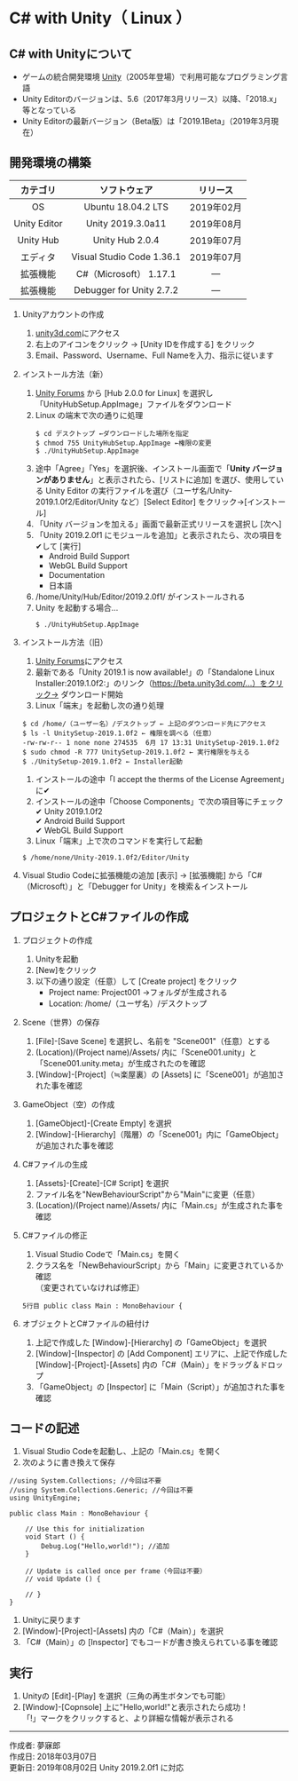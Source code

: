 # C# with Unity（ Linux ）

## C# with Unityについて

* ゲームの統合開発環境 [Unity](https://unity3d.com/jp/)（2005年登場）で利用可能なプログラミング言語
* Unity Editorのバージョンは、5.6（2017年3月リリース）以降、「2018.x」等となっている
* Unity Editorの最新バージョン（Beta版）は「2019.1Beta」（2019年3月現在）


## 開発環境の構築

|カテゴリ|ソフトウェア|リリース|
|:--:|:--:|:--:|
|OS|Ubuntu 18.04.2 LTS|2019年02月|
|Unity Editor| Unity 2019.3.0a11|2019年08月|
|Unity Hub|Unity Hub 2.0.4|2019年07月|
|エディタ|Visual Studio Code 1.36.1|2019年07月|
|拡張機能|C#（Microsoft） 1.17.1|―|
|拡張機能|Debugger for Unity 2.7.2|―|

1. Unityアカウントの作成
    1. [unity3d.com](https://unity3d.com/jp)にアクセス
    1. 右上のアイコンをクリック → [Unity IDを作成する] をクリック
    1. Email、Password、Username、Full Nameを入力、指示に従います

1. インストール方法（新）
    1. [Unity Forums](https://forum.unity.com/threads/unity-hub-v2-0-0-release.677485/) から [Hub 2.0.0 for Linux] を選択し「UnityHubSetup.AppImage」ファイルをダウンロード
    1. Linux の端末で次の通りに処理  
        ```
        $ cd デスクトップ ←ダウンロードした場所を指定
        $ chmod 755 UnityHubSetup.AppImage ←権限の変更
        $ ./UnityHubSetup.AppImage
        ```
    1. 途中「Agree」「Yes」を選択後、インストール画面で「**Unity バージョンがありません**」と表示されたら、[リストに追加] を選び、使用している Unity Editor の実行ファイルを選び（ユーザ名/Unity-2019.1.0f2/Editor/Unity など）[Select Editor] をクリック→[インストール]
    1. 「Unity バージョンを加える」画面で最新正式リリースを選択し [次へ]
    1. 「Unity 2019.2.0f1 にモジュールを追加」と表示されたら、次の項目を✔して [実行]  
        * Android Build Support
        * WebGL Build Support
        * Documentation
        * 日本語
    1. /home/Unity/Hub/Editor/2019.2.0f1/ がインストールされる  
    1. Unity を起動する場合…
        ```
        $ ./UnityHubSetup.AppImage
        ```

1. インストール方法（旧）
    1. [Unity Forums](https://forum.unity.com/threads/unity-on-linux-release-notes-and-known-issues.350256/page-2)にアクセス
    1. 最新である「Unity 2019.1 is now available!」の「Standalone Linux Installer:2019.1.0f2:」のリンク（https://beta.unity3d.com/...）をクリック→ ダウンロード開始
    1. Linux「端末」を起動し次の通り処理  
    ```
    $ cd /home/（ユーザー名）/デスクトップ ← 上記のダウンロード先にアクセス
    $ ls -l UnitySetup-2019.1.0f2 ← 権限を調べる（任意）
    -rw-rw-r-- 1 none none 274535  6月 17 13:31 UnitySetup-2019.1.0f2
    $ sudo chmod -R 777 UnitySetup-2019.1.0f2 ← 実行権限を与える
    $ ./UnitySetup-2019.1.0f2 ← Installer起動
    ```
    1. インストールの途中「I accept the therms of the License Agreement」に✔
    1. インストールの途中「Choose Components」で次の項目等にチェック  
        ✔ Unity 2019.1.0f2  
        ✔ Android Build Support  
        ✔ WebGL Build Support  
    1. Linux「端末」上で次のコマンドを実行して起動  
    ```
    $ /home/none/Unity-2019.1.0f2/Editor/Unity
    ```

1. Visual Studio Codeに拡張機能の追加
    [表示] → [拡張機能] から「C#（Microsoft）」と「Debugger for Unity」を検索＆インストール


## プロジェクトとC#ファイルの作成

1. プロジェクトの作成
    1. Unityを起動
    1. [New]をクリック
    1. 以下の通り設定（任意）して [Create project] をクリック
        * Project name: Project001 →フォルダが生成される
        * Location: /home/（ユーザ名）/デスクトップ

1. Scene（世界）の保存  
    1. [File]-[Save Scene] を選択し、名前を "Scene001"（任意）とする
    1. (Location)/(Project name)/Assets/ 内に「Scene001.unity」と「Scene001.unity.meta」が生成されたのを確認
    1. [Window]-[Project]（≒楽屋裏）の [Assets] に「Scene001」が追加された事を確認

1. GameObject（空）の作成  
    1. [GameObject]-[Create Empty] を選択
    1. [Window]-[Hierarchy]（階層）の「Scene001」内に「GameObject」が追加された事を確認

1. C#ファイルの生成
    1. [Assets]-[Create]-[C# Script] を選択
    1. ファイル名を"NewBehaviourScript"から"Main"に変更（任意）
    1. (Location)/(Project name)/Assets/ 内に「Main.cs」が生成された事を確認

1. C#ファイルの修正
    1. Visual Studio Codeで「Main.cs」を開く
    1. クラス名を「NewBehaviourScript」から「Main」に変更されているか確認  
    （変更されていなければ修正）
    ```
    5行目 public class Main : MonoBehaviour {
    ```

1. オブジェクトとC#ファイルの紐付け
    1. 上記で作成した [Window]-[Hierarchy] の「GameObject」を選択
    1. [Window]-[Inspector] の [Add Component] エリアに、上記で作成した [Window]-[Project]-[Assets] 内の「C#（Main）」をドラッグ＆ドロップ
    1. 「GameObject」の [Inspector] に「Main（Script）」が追加された事を確認


## コードの記述

1. Visual Studio Codeを起動し、上記の「Main.cs」を開く
1. 次のように書き換えて保存
```
//using System.Collections; //今回は不要
//using System.Collections.Generic; //今回は不要
using UnityEngine;

public class Main : MonoBehaviour {

	// Use this for initialization
	void Start () {
		Debug.Log("Hello,world!"); //追加
	}
	
	// Update is called once per frame（今回は不要）
	// void Update () {
		
	// }
}
```
1. Unityに戻ります
1. [Window]-[Project]-[Assets] 内の「C#（Main）」を選択
1. 「C#（Main）」の [Inspector] でもコードが書き換えられている事を確認


## 実行

1. Unityの [Edit]-[Play] を選択（三角の再生ボタンでも可能）
1. [Window]-[Copnsole] 上に"Hello,world!"と表示されたら成功！  
「!」マークをクリックすると、より詳細な情報が表示される

***
作成者: 夢寐郎  
作成日: 2018年03月07日  
更新日: 2019年08月02日 Unity 2019.2.0f1 に対応